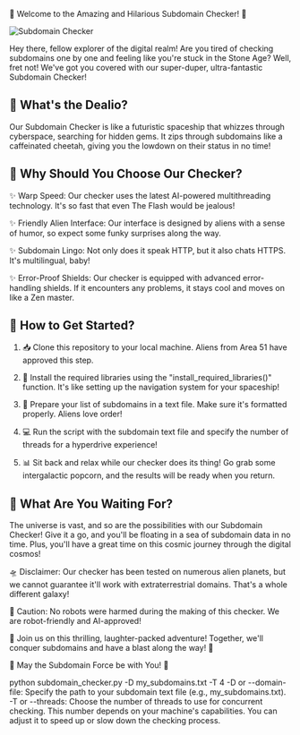 🚀 Welcome to the Amazing and Hilarious Subdomain Checker! 🚀

![Subdomain Checker](https://github.com/yourusername/your-repo/raw/main/subdomain_checker.png)

Hey there, fellow explorer of the digital realm! Are you tired of checking subdomains one by one and feeling like you're stuck in the Stone Age? Well, fret not! We've got you covered with our super-duper, ultra-fantastic Subdomain Checker!

📜 What's the Dealio?
---------------------

Our Subdomain Checker is like a futuristic spaceship that whizzes through cyberspace, searching for hidden gems. It zips through subdomains like a caffeinated cheetah, giving you the lowdown on their status in no time!

🌈 Why Should You Choose Our Checker?
-------------------------------------

✨ Warp Speed: Our checker uses the latest AI-powered multithreading technology. It's so fast that even The Flash would be jealous!

✨ Friendly Alien Interface: Our interface is designed by aliens with a sense of humor, so expect some funky surprises along the way.

✨ Subdomain Lingo: Not only does it speak HTTP, but it also chats HTTPS. It's multilingual, baby!

✨ Error-Proof Shields: Our checker is equipped with advanced error-handling shields. If it encounters any problems, it stays cool and moves on like a Zen master.

🎉 How to Get Started?
----------------------

1. 📥 Clone this repository to your local machine. Aliens from Area 51 have approved this step.

2. 🚀 Install the required libraries using the "install_required_libraries()" function. It's like setting up the navigation system for your spaceship!

3. 🎨 Prepare your list of subdomains in a text file. Make sure it's formatted properly. Aliens love order!

4. 💻 Run the script with the subdomain text file and specify the number of threads for a hyperdrive experience!

5. 📊 Sit back and relax while our checker does its thing! Go grab some intergalactic popcorn, and the results will be ready when you return.

🌌 What Are You Waiting For?
----------------------------

The universe is vast, and so are the possibilities with our Subdomain Checker! Give it a go, and you'll be floating in a sea of subdomain data in no time. Plus, you'll have a great time on this cosmic journey through the digital cosmos!

🛸 Disclaimer: Our checker has been tested on numerous alien planets, but we cannot guarantee it'll work with extraterrestrial domains. That's a whole different galaxy!

🤖 Caution: No robots were harmed during the making of this checker. We are robot-friendly and AI-approved!

🌟 Join us on this thrilling, laughter-packed adventure! Together, we'll conquer subdomains and have a blast along the way! 🌟

🚀 May the Subdomain Force be with You! 🚀

python subdomain_checker.py -D my_subdomains.txt -T 4
-D or --domain-file: Specify the path to your subdomain text file (e.g., my_subdomains.txt).
-T or --threads: Choose the number of threads to use for concurrent checking. This number depends on your machine's capabilities. You can adjust it to speed up or slow down the checking process.
